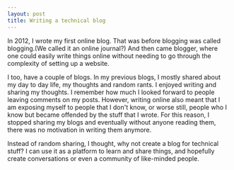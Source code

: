 ```yaml
---
layout: post
title: Writing a technical blog	
---
```


In 2012, I wrote my first online blog. That was before blogging was called blogging.(We called it an online journal?) And then came blogger, where one could easily write things online without needing to go through the complexity of setting up a website. 

I too, have a couple of blogs. In my previous blogs, I mostly shared about my day to day life, my thoughts and random rants. I enjoyed writing and sharing my thoughts. I remember how much I looked forward to people leaving comments on my posts. However, writing online also meant that I am exposing myself to people that I don't know, or worse still, people who I know but became offended by the stuff that I wrote. For this reason, I stopped sharing my blogs and eventually without anyone reading them, there was no motivation in writing them anymore. 

 Instead of random sharing, I thought, why not create a blog for technical stuff? I can use it as a platform to learn and share things, and hopefully create conversations or even a community of like-minded people.

